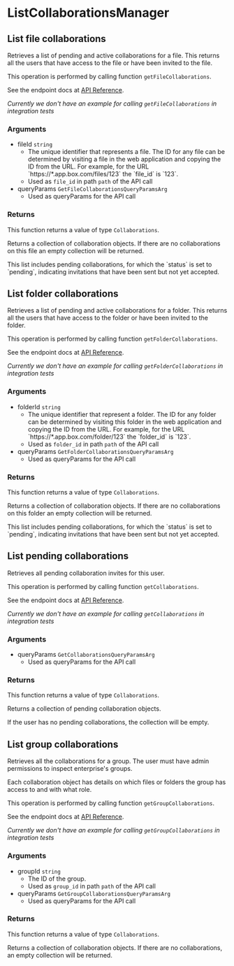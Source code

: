 # ListCollaborationsManager

## List file collaborations

Retrieves a list of pending and active collaborations for a
file. This returns all the users that have access to the file
or have been invited to the file.

This operation is performed by calling function `getFileCollaborations`.

See the endpoint docs at
[API Reference](https://developer.box.com/reference/get-files-id-collaborations/).

*Currently we don't have an example for calling `getFileCollaborations` in integration tests*

### Arguments

- fileId `string`
  - The unique identifier that represents a file.  The ID for any file can be determined by visiting a file in the web application and copying the ID from the URL. For example, for the URL &#x60;https://*.app.box.com/files/123&#x60; the &#x60;file_id&#x60; is &#x60;123&#x60;.
  - Used as `file_id` in path `path` of the API call
- queryParams `GetFileCollaborationsQueryParamsArg`
  - Used as queryParams for the API call


### Returns

This function returns a value of type `Collaborations`.

Returns a collection of collaboration objects. If there are no
collaborations on this file an empty collection will be returned.

This list includes pending collaborations, for which the &#x60;status&#x60;
is set to &#x60;pending&#x60;, indicating invitations that have been sent but not
yet accepted.


## List folder collaborations

Retrieves a list of pending and active collaborations for a
folder. This returns all the users that have access to the folder
or have been invited to the folder.

This operation is performed by calling function `getFolderCollaborations`.

See the endpoint docs at
[API Reference](https://developer.box.com/reference/get-folders-id-collaborations/).

*Currently we don't have an example for calling `getFolderCollaborations` in integration tests*

### Arguments

- folderId `string`
  - The unique identifier that represent a folder.  The ID for any folder can be determined by visiting this folder in the web application and copying the ID from the URL. For example, for the URL &#x60;https://*.app.box.com/folder/123&#x60; the &#x60;folder_id&#x60; is &#x60;123&#x60;.
  - Used as `folder_id` in path `path` of the API call
- queryParams `GetFolderCollaborationsQueryParamsArg`
  - Used as queryParams for the API call


### Returns

This function returns a value of type `Collaborations`.

Returns a collection of collaboration objects. If there are no
collaborations on this folder an empty collection will be returned.

This list includes pending collaborations, for which the &#x60;status&#x60;
is set to &#x60;pending&#x60;, indicating invitations that have been sent but not
yet accepted.


## List pending collaborations

Retrieves all pending collaboration invites for this user.

This operation is performed by calling function `getCollaborations`.

See the endpoint docs at
[API Reference](https://developer.box.com/reference/get-collaborations/).

*Currently we don't have an example for calling `getCollaborations` in integration tests*

### Arguments

- queryParams `GetCollaborationsQueryParamsArg`
  - Used as queryParams for the API call


### Returns

This function returns a value of type `Collaborations`.

Returns a collection of pending collaboration objects.

If the user has no pending collaborations, the collection
will be empty.


## List group collaborations

Retrieves all the collaborations for a group. The user
must have admin permissions to inspect enterprise&#x27;s groups.

Each collaboration object has details on which files or
folders the group has access to and with what role.

This operation is performed by calling function `getGroupCollaborations`.

See the endpoint docs at
[API Reference](https://developer.box.com/reference/get-groups-id-collaborations/).

*Currently we don't have an example for calling `getGroupCollaborations` in integration tests*

### Arguments

- groupId `string`
  - The ID of the group.
  - Used as `group_id` in path `path` of the API call
- queryParams `GetGroupCollaborationsQueryParamsArg`
  - Used as queryParams for the API call


### Returns

This function returns a value of type `Collaborations`.

Returns a collection of collaboration objects. If there are no
collaborations, an empty collection will be returned.


